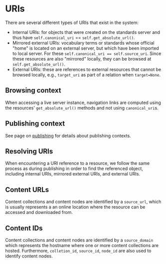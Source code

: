 URIs
====

There are several different types of URIs that exist in the system:
 - Internal URIs: for objects that were created on the standards server and thus
   have `self.canonical_uri` == `self.get_absolute_url()`.
 - Mirrored external URIs: vocabulary terms or standards whose official "home"
   is located on an external server, but which have been imported to local server.
   For these `self.canonical_uri == self.source_uri`. Since these resources are
   also "mirrored" locally, they can be browsed at `self.get_absolute_url()`.
 - External URIs: these are references to external resources that cannot be 
   browsed locally, e.g., `target_uri` as part of a relation when `target=None`.


Browsing context
----------------
When accessing a live server instance, navigation links are computed using the
resources' `get_absolute_url()` methods and not using `canonical_uri`s.


Publishing context
------------------
See page on [publishing](../publishing.md) for details about publishing contexts.


Resolving URIs
--------------
When encountering a URI reference to a resource, we follow the same process as
during publishing in order to find the referenced object, including internal URIs,
mirrored external URIs, and external URIs.






Content URLs
------------
Content collections and content nodes are identified by a `source_url`, which is
usually represents a an online location where the resource can be accessed and
downloaded from.


Content IDs
-----------
Content collections and content nodes are identified by a `source_domain` which
represents the hostname where one or more content collections are hosted.
Furthermore, `colletion_id`, `source_id`, `node_id` are also used to identify
content nodes.

